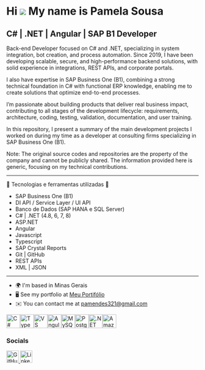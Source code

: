 Hi ![](https://user-images.githubusercontent.com/18350557/176309783-0785949b-9127-417c-8b55-ab5a4333674e.gif) My name is Pamela Sousa
=====================================================================================================================================

C# | .NET | Angular | SAP B1 Developer
--------------------------------------

Back-end Developer focused on C# and .NET, specializing in system integration, bot creation, and process automation. Since 2019, I have been developing scalable, secure, and high-performance backend solutions, with solid experience in integrations, REST APIs, and corporate portals.

I also have expertise in SAP Business One (B1), combining a strong technical foundation in C# with functional ERP knowledge, enabling me to create solutions that optimize end-to-end processes.

I’m passionate about building products that deliver real business impact, contributing to all stages of the development lifecycle: requirements, architecture, coding, testing, validation, documentation, and user training.

In this repository, I present a summary of the main development projects I worked on during my time as a developer at consulting firms specializing in SAP Business One (B1).

Note: The original source codes and repositories are the property of the company and cannot be publicly shared. The information provided here is generic, focusing on my technical contributions.

--------------------------------------
🔧 Tecnologias e ferramentas utilizadas 🔧

- SAP Business One (B1)
- DI API / Service Layer / UI API
- Banco de Dados (SAP HANA e SQL Server)
- C# | .NET (4.8, 6, 7, 8)
- ASP.NET
- Angular
- Javascript
- Typescript
- SAP Crystal Reports
- Git | GitHub
- REST APIs
- XML | JSON

--------------------------------------

* 🌍  I'm based in Minas Gerais
* 🖥️  See my portfolio at [Meu Portifólio](http://github.com/P-mendes917/P-mendes917)
* ✉️  You can contact me at [pamendes321@gmail.com](mailto:pamendes321@gmail.com)


<p align="left">
<a href="https://docs.microsoft.com/en-us/dotnet/csharp/" target="_blank" rel="noreferrer"><img src="https://raw.githubusercontent.com/danielcranney/readme-generator/main/public/icons/skills/csharp-colored.svg" alt="C#" title="C#" width="36" height="36" /></a><a href="https://www.typescriptlang.org/" target="_blank" rel="noreferrer"><img src="https://raw.githubusercontent.com/danielcranney/readme-generator/main/public/icons/skills/typescript-colored.svg" alt="TypeScript" title="TypeScript" width="36" height="36" /></a><a href="https://code.visualstudio.com/" target="_blank" rel="noreferrer"><img src="https://raw.githubusercontent.com/danielcranney/readme-generator/main/public/icons/skills/visualstudiocode-colored.svg" alt="VS Code" title="VS Code" width="36" height="36" /></a><a href="https://angular.io/" target="_blank" rel="noreferrer"><img src="https://raw.githubusercontent.com/danielcranney/readme-generator/main/public/icons/skills/angularjs-colored.svg" alt="Angular" title="Angular" width="36" height="36" /></a><a href="https://www.mysql.com/" target="_blank" rel="noreferrer"><img src="https://raw.githubusercontent.com/danielcranney/readme-generator/main/public/icons/skills/mysql-colored.svg" alt="MySQL" title="MySQL" width="36" height="36" /></a><a href="https://www.postgresql.org/" target="_blank" rel="noreferrer"><img src="https://raw.githubusercontent.com/danielcranney/readme-generator/main/public/icons/skills/postgresql-colored.svg" alt="PostgreSQL" title="PostgreSQL" width="36" height="36" /></a><a href="https://dotnet.microsoft.com/en-us/" target="_blank" rel="noreferrer"><img src="https://raw.githubusercontent.com/danielcranney/readme-generator/main/public/icons/skills/dot-net-colored.svg" alt=".NET" title=".NET" width="36" height="36" /></a><a href="https://aws.amazon.com" target="_blank" rel="noreferrer"><img src="https://raw.githubusercontent.com/danielcranney/readme-generator/main/public/icons/skills/aws-colored-dark.svg" alt="Amazon Web Services" title="Amazon Web Services" width="36" height="36" /></a>
</p>

### Socials

<p align="left"> <a href="https://www.github.com/P-mendes917" target="_blank" rel="noreferrer"> <picture> <source media="(prefers-color-scheme: dark)" srcset="https://raw.githubusercontent.com/danielcranney/readme-generator/main/public/icons/socials/github-dark.svg" /> <source media="(prefers-color-scheme: light)" srcset="https://raw.githubusercontent.com/danielcranney/readme-generator/main/public/icons/socials/github.svg" /> <img src="https://raw.githubusercontent.com/danielcranney/readme-generator/main/public/icons/socials/github.svg" width="32" height="32" alt="GitHub" title="GitHub" /> </picture> </a> <a href="https://www.linkedin.com/in/pamela-mendes-de-sousa-131707122/" target="_blank" rel="noreferrer"> <picture> <source media="(prefers-color-scheme: dark)" srcset="https://raw.githubusercontent.com/danielcranney/readme-generator/main/public/icons/socials/linkedin-dark.svg" /> <source media="(prefers-color-scheme: light)" srcset="https://raw.githubusercontent.com/danielcranney/readme-generator/main/public/icons/socials/linkedin.svg" /> <img src="https://raw.githubusercontent.com/danielcranney/readme-generator/main/public/icons/socials/linkedin.svg" width="32" height="32" alt="LinkedIn" title="LinkedIn" /> </picture> </a></p>
